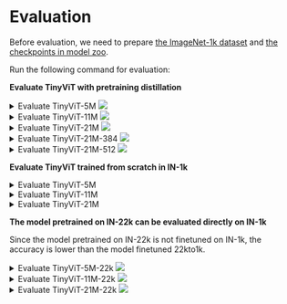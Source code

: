 # Evaluation

Before evaluation, we need to prepare [the ImageNet-1k dataset](./PREPARATION.md) and [the checkpoints in model zoo](../README.md).

Run the following command for evaluation:

**Evaluate TinyViT with pretraining distillation**

<details>
<summary>Evaluate TinyViT-5M <img src="../.figure/distill.png"></summary>
<pre><code>python -m torch.distributed.launch --nproc_per_node 8 main.py --cfg configs/22kto1k/tiny_vit_5m_22kto1k.yaml --data-path ./ImageNet --batch-size 128 --eval --resume ./checkpoints/tiny_vit_5m_22kto1k_distill.pth
</code></pre>
</details>

<details>
<summary>Evaluate TinyViT-11M <img src="../.figure/distill.png"></summary>
<pre><code>python -m torch.distributed.launch --nproc_per_node 8 main.py --cfg configs/22kto1k/tiny_vit_11m_22kto1k.yaml --data-path ./ImageNet --batch-size 128 --eval --resume ./checkpoints/tiny_vit_11m_22kto1k_distill.pth
</code></pre>
</details>

<details>
<summary>Evaluate TinyViT-21M <img src="../.figure/distill.png"></summary>
<pre><code>python -m torch.distributed.launch --nproc_per_node 8 main.py --cfg configs/22kto1k/tiny_vit_21m_22kto1k.yaml --data-path ./ImageNet --batch-size 128 --eval --resume ./checkpoints/tiny_vit_21m_22kto1k_distill.pth
</code></pre>
</details>

<details>
<summary>Evaluate TinyViT-21M-384 <img src="../.figure/distill.png"></summary>
<pre><code>python -m torch.distributed.launch --nproc_per_node 8 main.py --cfg configs/higher_resolution/tiny_vit_21m_224to384.yaml --data-path ./ImageNet --batch-size 64 --eval --resume ./checkpoints/tiny_vit_21m_22kto1k_384_distill.pth
</code></pre>
</details>

<details>
<summary>Evaluate TinyViT-21M-512 <img src="../.figure/distill.png"></summary>
<pre><code>python -m torch.distributed.launch --nproc_per_node 8 main.py --cfg configs/higher_resolution/tiny_vit_21m_384to512.yaml --data-path ./ImageNet --batch-size 32 --eval --resume ./checkpoints/tiny_vit_21m_22kto1k_512_distill.pth
</code></pre>
</details>

**Evaluate TinyViT trained from scratch in IN-1k**

<details>
<summary>Evaluate TinyViT-5M</summary>
<pre><code>python -m torch.distributed.launch --nproc_per_node 8 main.py --cfg configs/1k/tiny_vit_5m.yaml --data-path ./ImageNet --batch-size 128 --eval --resume ./checkpoints/tiny_vit_5m_1k.pth
</code></pre>
</details>

<details>
<summary>Evaluate TinyViT-11M</summary>
<pre><code>python -m torch.distributed.launch --nproc_per_node 8 main.py --cfg configs/1k/tiny_vit_11m.yaml --data-path ./ImageNet --batch-size 128 --eval --resume ./checkpoints/tiny_vit_11m_1k.pth
</code></pre>
</details>

<details>
<summary>Evaluate TinyViT-21M</summary>
<pre><code>python -m torch.distributed.launch --nproc_per_node 8 main.py --cfg configs/1k/tiny_vit_21m.yaml --data-path ./ImageNet --batch-size 128 --eval --resume ./checkpoints/tiny_vit_21m_1k.pth
</code></pre>
</details>

**The model pretrained on IN-22k can be evaluated directly on IN-1k**

Since the model pretrained on IN-22k is not finetuned on IN-1k, the accuracy is lower than the model finetuned 22kto1k.

<details>
<summary>Evaluate TinyViT-5M-22k <img src="../.figure/distill.png"></summary>
<pre><code>python -m torch.distributed.launch --nproc_per_node 8 main.py --cfg configs/22k_distill/tiny_vit_5m_22k_distill.yaml --data-path ./ImageNet --batch-size 128 --eval --resume ./checkpoints/tiny_vit_5m_22k_distill.pth --opts DATA.DATASET imagenet
</code></pre>
</details>

<details>
<summary>Evaluate TinyViT-11M-22k <img src="../.figure/distill.png"></summary>
<pre><code>python -m torch.distributed.launch --nproc_per_node 8 main.py --cfg configs/22k_distill/tiny_vit_11m_22k_distill.yaml --data-path ./ImageNet --batch-size 128 --eval --resume ./checkpoints/tiny_vit_11m_22k_distill.pth --opts DATA.DATASET imagenet
</code></pre>
</details>

<details>
<summary>Evaluate TinyViT-21M-22k <img src="../.figure/distill.png"></summary>
<pre><code>python -m torch.distributed.launch --nproc_per_node 8 main.py --cfg configs/22k_distill/tiny_vit_21m_22k_distill.yaml --data-path ./ImageNet --batch-size 128 --eval --resume ./checkpoints/tiny_vit_21m_22k_distill.pth --opts DATA.DATASET imagenet
</code></pre>
</details>
